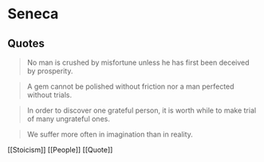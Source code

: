 # Seneca

## Quotes

> No man is crushed by misfortune unless he has first been deceived by prosperity.

> A gem cannot be polished without friction nor a man perfected without trials.

> In order to discover one grateful person, it is worth while to make trial of many ungrateful ones.

> We suffer more often in imagination than in reality.

[[Stoicism]] [[People]] [[Quote]]

